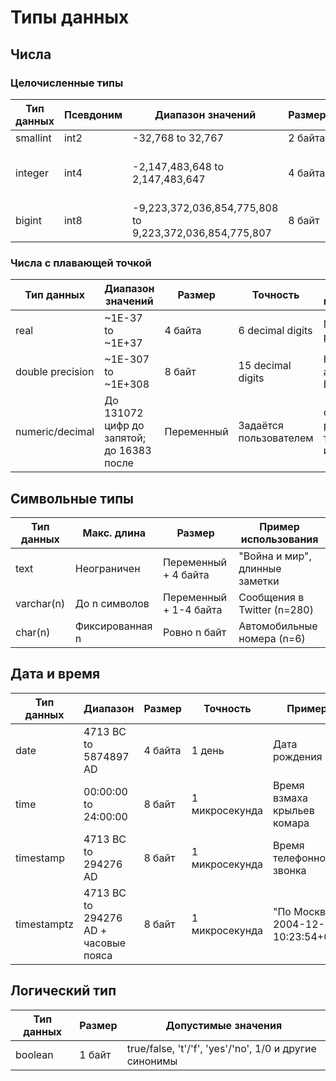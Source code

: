 # Типы данных

## Числа

### Целочисленные типы

| Тип данных | Псевдоним | Диапазон значений                          | Размер  | Пример использования                     |
|------------|-----------|--------------------------------------------|---------|-------------------------------------------|
| smallint   | int2      | -32,768 to 32,767                          | 2 байта | Вес колибри                               |
| integer    | int4      | -2,147,483,648 to 2,147,483,647           | 4 байта | Количество смартфонов, население страны   |
| bigint     | int8      | -9,223,372,036,854,775,808 to 9,223,372,036,854,775,807 | 8 байт | Счётчик строк в огромных таблицах         |

### Числа с плавающей точкой

| Тип данных        | Диапазон значений                     | Размер  | Точность           | Пример использования              |
|-------------------|---------------------------------------|---------|--------------------|------------------------------------|
| real             | ~1E-37 to ~1E+37                      | 4 байта | 6 decimal digits   | Межзвёздные расстояния             |
| double precision | ~1E-307 to ~1E+308                    | 8 байт  | 15 decimal digits  | Количество атомов во Вселенной      |
| numeric/decimal  | До 131072 цифр до запятой; до 16383 после | Переменный | Задаётся пользователем | Финансовые расчёты, точные измерения |

## Символьные типы

| Тип данных           | Макс. длина | Размер                   | Пример использования              |
|----------------------|-------------|--------------------------|------------------------------------|
| text                 | Неограничен | Переменный + 4 байта     | "Война и мир", длинные заметки     |
| varchar(n)           | До n символов | Переменный + 1-4 байта  | Сообщения в Twitter (n=280)        |
| char(n)              | Фиксированная n | Ровно n байт          | Автомобильные номера (n=6)         |

## Дата и время

| Тип данных          | Диапазон                          | Размер  | Точность          | Пример                          |
|---------------------|-----------------------------------|---------|-------------------|---------------------------------|
| date                | 4713 BC to 5874897 AD             | 4 байта | 1 день            | Дата рождения                   |
| time                | 00:00:00 to 24:00:00              | 8 байт  | 1 микросекунда    | Время взмаха крыльев комара      |
| timestamp           | 4713 BC to 294276 AD              | 8 байт  | 1 микросекунда    | Время телефонного звонка        |
| timestamptz         | 4713 BC to 294276 AD + часовые пояса | 8 байт | 1 микросекунда   | "По Москве 2004-12-31 10:23:54+03" |

## Логический тип

| Тип данных | Размер | Допустимые значения                          |
|------------|--------|-----------------------------------------------|
| boolean    | 1 байт | true/false, 't'/'f', 'yes'/'no', 1/0 и другие синонимы |